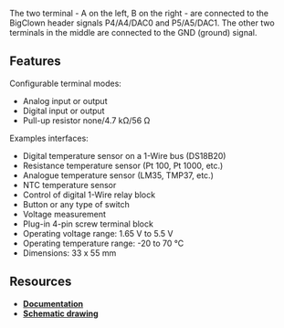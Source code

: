 The two terminal - A on the left, B on the right - are connected to the BigClown header signals P4/A4/DAC0 and P5/A5/DAC1. The other two terminals in the middle are connected to the GND (ground) signal.

## Features

Configurable terminal modes:

* Analog input or output
* Digital input or output
* Pull-up resistor none/4.7 kΩ/56 Ω

Examples interfaces:

* Digital temperature sensor on a 1-Wire bus (DS18B20)
* Resistance temperature sensor (Pt 100, Pt 1000, etc.)
* Analogue temperature sensor (LM35, TMP37, etc.)
* NTC temperature sensor
* Control of digital 1-Wire relay block
* Button or any type of switch
* Voltage measurement
* Plug-in 4-pin screw terminal block
* Operating voltage range: 1.65 V to 5.5 V
* Operating temperature range: -20 to 70 °C
* Dimensions: 33 x 55 mm

## Resources

* [**Documentation**](https://www.bigclown.com/doc/hardware/about-sensor-module/)
* [**Schematic drawing**](https://github.com/bigclownlabs/bc-hardware/tree/master/out/bc-module-sensor)
